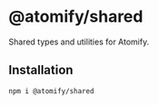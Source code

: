 # @atomify/shared
Shared types and utilities for Atomify.

## Installation
```sh
npm i @atomify/shared
```